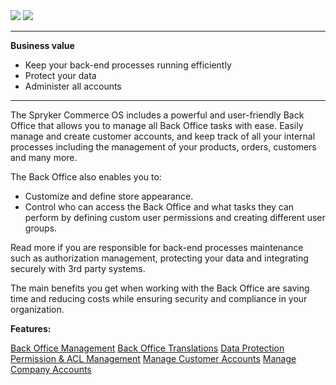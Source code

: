 <div class='feature-text'>
    <div class='feature-images'>
    <img class="light-mode" src="https://spryker.s3.eu-central-1.amazonaws.com/docs/Document+360/Capabilities+icons/light/backoffice.svg"/>
    <img class="dark-mode" src="https://spryker.s3.eu-central-1.amazonaws.com/docs/Document+360/Capabilities+icons/dark/backoffice.svg"/>
    </div>
    <div class="feature-text-wrap">

***
**Business value**
* Keep your back-end processes running efficiently
* Protect your data
* Administer all accounts
***
        
The Spryker Commerce OS includes a powerful and user-friendly Back Office that allows you to manage all Back Office tasks with ease. Easily manage and create customer accounts, and keep track of all your internal processes including the management of your products, orders, customers and many more.

The Back Office also enables you to:

* Customize and define store appearance.
* Control who can access the Back Office and what tasks they can perform by defining custom user permissions and creating different user groups.

Read more if you are responsible for back-end processes maintenance such as authorization management, protecting your data and integrating securely with 3rd party systems.

The main benefits you get when working with the Back Office are  saving time and reducing costs while ensuring security and compliance in your organization.
</div>
</div>

**Features:**
<div>
<a class="feature-link" href="https://documentation.spryker.com/docs/administration-interface">Back Office Management</a>    
<a class="feature-link" href="https://documentation.spryker.com/docs/back-office-translations-201903">Back Office Translations</a>    
<a class="feature-link" href="https://documentation.spryker.com/docs/data-protection">Data Protection</a>    
<a class="feature-link" href="https://documentation.spryker.com/docs/permission-acl-management">Permission & ACL Management</a>  
<a class="feature-link" href="https://documentation.spryker.com/docs/customer-management">Manage Customer Accounts</a>
<a class="feature-link" href="https://documentation.spryker.com/docs/company-account">Manage Company Accounts</a>
</div>
